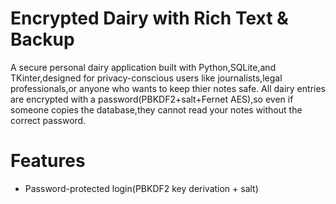 # Encrypted Dairy with Rich Text & Backup

A secure personal dairy application built with Python,SQLite,and TKinter,designed for privacy-conscious users like journalists,legal professionals,or anyone who wants to keep thier notes safe.
All dairy entries are encrypted with a password(PBKDF2+salt+Fernet AES),so even if someone copies the database,they cannot read your notes without the correct password.

# Features
- Password-protected login(PBKDF2 key derivation + salt)
  
